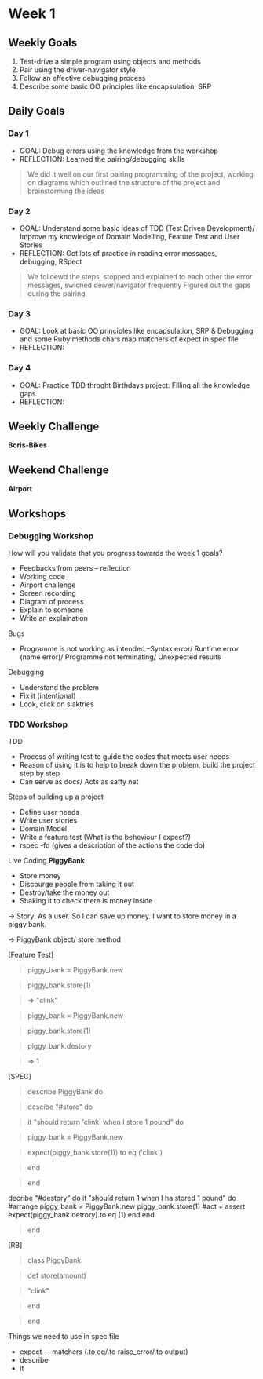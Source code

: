 # Week 1

## Weekly Goals

1. Test-drive a simple program using objects and methods
2. Pair using the driver-navigator style
3. Follow an effective debugging process
4. Describe some basic OO principles like encapsulation, SRP

## Daily Goals
### Day 1
- GOAL: Debug errors using the knowledge from the workshop
- REFLECTION: Learned the pairing/debugging skills
> We did it well on our first pairing programming of the project, working on diagrams which outlined the structure of the project and brainstorming the ideas

### Day 2
- GOAL: Understand some basic ideas of TDD (Test Driven Development)/ Improve my knowledge of Domain Modelling, Feature Test and User Stories
- REFLECTION: Got lots of practice in reading error messages, debugging, RSpect
> We folloewd the steps, stopped and explained to each other the error messages, swiched deiver/navigator frequently
> Figured out the gaps during the pairing

### Day 3
- GOAL: Look at basic OO principles like encapsulation, SRP & Debugging and some Ruby methods
chars map
matchers of expect in spec file
- REFLECTION:

### Day 4
- GOAL: Practice TDD throght Birthdays project. Filling all the knowledge gaps
- REFLECTION:


## Weekly Challenge
**Boris-Bikes**


## Weekend Challenge
**Airport**

## Workshops

### Debugging Workshop

How will you validate that you progress towards the week 1 goals?
-	Feedbacks from peers – reflection
-	Working code 
-	Airport challenge
-	Screen recording
-	Diagram of process
-	Explain to someone
-	Write an explaination

Bugs
-	Programme is not working as intended –Syntax error/ Runtime error (name error)/ Programme not terminating/ Unexpected results

Debugging
-	Understand the problem
-	Fix it (intentional)
-	Look, click on slaktries

### TDD Workshop

TDD
- Process of writing test to guide the codes that meets user needs
- Reason of using it is to help to break down the problem, build the project step by step
- Can serve as docs/ Acts as safty net

Steps of building up a project
- Define user needs
- Write user stories
- Domain Model
- Write a feature test (What is the beheviour I expect?)
- rspec -fd (gives a description of the actions the code do)

Live Coding
**PiggyBank**
- Store money
- Discourge people from taking it out
- Destroy/take the money out
- Shaking it to check there is money inside

-> Story: As a user. So I can save up money. I want to store money in a piggy bank.

-> PiggyBank object/ store method

[Feature Test]
>piggy_bank = PiggyBank.new

>piggy_bank.store(1)

>=> "clink"


>piggy_bank = PiggyBank.new

>piggy_bank.store(1)

>piggy_bank.destory

>=> 1

[SPEC]
>describe PiggyBank do

> descibe "#store" do

> it "should return 'clink' when I store 1 pound" do

>  piggy_bank = PiggyBank.new

>  expect(piggy_bank.store(1)).to eq ('clink')

>  end

> end

decribe "#destory" do
it "should return 1 when I ha stored 1 pound" do
#arrange
piggy_bank = PiggyBank.new
piggy_bank.store(1)
#act + assert
expect(piggy_bank.detrory).to eq (1)
end
end

>end



[RB]
>class PiggyBank

> def store(amount)

>  "clink"

> end

>end

Things we need to use in spec file
- expect -- matchers (.to eq/.to raise_error/.to output)
- describe
- it
